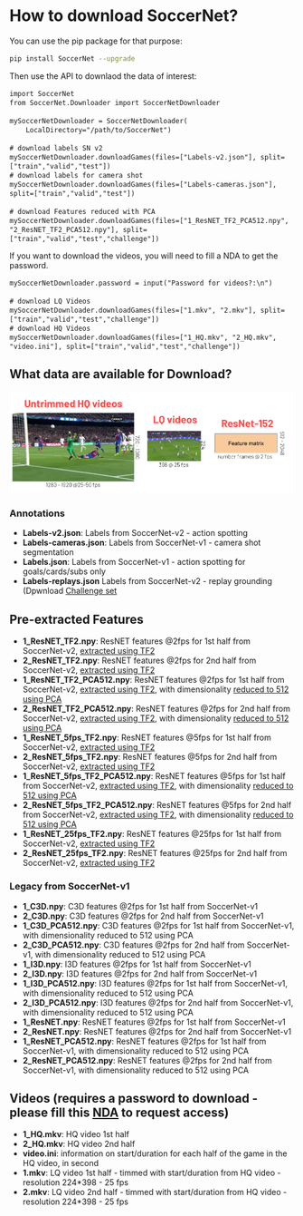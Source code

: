 # How to download SoccerNet?

You can use the pip package for that purpose:

```bash
pip install SoccerNet --upgrade
```

Then use the API to downlaod the data of interest:

```
import SoccerNet
from SoccerNet.Downloader import SoccerNetDownloader

mySoccerNetDownloader = SoccerNetDownloader(
    LocalDirectory="/path/to/SoccerNet")

# download labels SN v2
mySoccerNetDownloader.downloadGames(files=["Labels-v2.json"], split=["train","valid","test"])
# download labels for camera shot
mySoccerNetDownloader.downloadGames(files=["Labels-cameras.json"], split=["train","valid","test"]) 

# download Features reduced with PCA
mySoccerNetDownloader.downloadGames(files=["1_ResNET_TF2_PCA512.npy", "2_ResNET_TF2_PCA512.npy"], split=["train","valid","test","challenge"])

```

If you want to download the videos, you will need to fill a NDA to get the password.

```
mySoccerNetDownloader.password = input("Password for videos?:\n")

# download LQ Videos
mySoccerNetDownloader.downloadGames(files=["1.mkv", "2.mkv"], split=["train","valid","test","challenge"])
# download HQ Videos
mySoccerNetDownloader.downloadGames(files=["1_HQ.mkv", "2_HQ.mkv", "video.ini"], split=["train","valid","test","challenge"])
```
## What data are available for Download?

<p align="center"><img src="../Images/Videos_and_features.png" width="720"></p>

### Annotations

- **Labels-v2.json**: Labels from SoccerNet-v2 - action spotting
- **Labels-cameras.json**: Labels from SoccerNet-v1 - camera shot segmentation
- **Labels.json**: Labels from SoccerNet-v1 - action spotting for goals/cards/subs only
- **Labels-replays.json** Labels from SoccerNet-v2 - replay grounding (Dpwnload [Challenge set](https://github.com/SilvioGiancola/SoccerNetv2-DevKit/blob/main/Task3-ReplayGrounding/replay_labels_challenge.zip)

## Pre-extracted Features

- **1_ResNET_TF2.npy**: ResNET features @2fps for 1st half from SoccerNet-v2, [extracted using TF2](https://github.com/SilvioGiancola/SoccerNetv2-DevKit/tree/main/Features)
- **2_ResNET_TF2.npy**: ResNET features @2fps for 2nd half from SoccerNet-v2, [extracted using TF2](https://github.com/SilvioGiancola/SoccerNetv2-DevKit/tree/main/Features)
- **1_ResNET_TF2_PCA512.npy**: ResNET features @2fps for 1st half from SoccerNet-v2, [extracted using TF2](https://github.com/SilvioGiancola/SoccerNetv2-DevKit/tree/main/Features), with dimensionality [reduced to 512 using PCA](https://github.com/SilvioGiancola/SoccerNetv2-DevKit/blob/main/Features/ReduceFeaturesPCA.py)
- **2_ResNET_TF2_PCA512.npy**: ResNET features @2fps for 2nd half from SoccerNet-v2, [extracted using TF2](https://github.com/SilvioGiancola/SoccerNetv2-DevKit/tree/main/Features), with dimensionality [reduced to 512 using PCA](https://github.com/SilvioGiancola/SoccerNetv2-DevKit/blob/main/Features/ReduceFeaturesPCA.py)
- **1_ResNET_5fps_TF2.npy**: ResNET features @5fps for 1st half from SoccerNet-v2, [extracted using TF2](https://github.com/SilvioGiancola/SoccerNetv2-DevKit/tree/main/Features)
- **2_ResNET_5fps_TF2.npy**: ResNET features @5fps for 2nd half from SoccerNet-v2, [extracted using TF2](https://github.com/SilvioGiancola/SoccerNetv2-DevKit/tree/main/Features)
- **1_ResNET_5fps_TF2_PCA512.npy**: ResNET features @5fps for 1st half from SoccerNet-v2, [extracted using TF2](https://github.com/SilvioGiancola/SoccerNetv2-DevKit/tree/main/Features), with dimensionality [reduced to 512 using PCA](https://github.com/SilvioGiancola/SoccerNetv2-DevKit/blob/main/Features/ReduceFeaturesPCA.py)
- **2_ResNET_5fps_TF2_PCA512.npy**: ResNET features @5fps for 2nd half from SoccerNet-v2, [extracted using TF2](https://github.com/SilvioGiancola/SoccerNetv2-DevKit/tree/main/Features), with dimensionality [reduced to 512 using PCA](https://github.com/SilvioGiancola/SoccerNetv2-DevKit/blob/main/Features/ReduceFeaturesPCA.py)
- **1_ResNET_25fps_TF2.npy**: ResNET features @25fps for 1st half from SoccerNet-v2, [extracted using TF2](https://github.com/SilvioGiancola/SoccerNetv2-DevKit/tree/main/Features)
- **2_ResNET_25fps_TF2.npy**: ResNET features @25fps for 2nd half from SoccerNet-v2, [extracted using TF2](https://github.com/SilvioGiancola/SoccerNetv2-DevKit/tree/main/Features)

### Legacy from SoccerNet-v1

- **1_C3D.npy**: C3D features @2fps for 1st half from SoccerNet-v1
- **2_C3D.npy**: C3D features @2fps for 2nd half from SoccerNet-v1
- **1_C3D_PCA512.npy**: C3D features @2fps for 1st half from SoccerNet-v1, with dimensionality reduced to 512 using PCA
- **2_C3D_PCA512.npy**: C3D features @2fps for 2nd half from SoccerNet-v1, with dimensionality reduced to 512 using PCA
- **1_I3D.npy**: I3D features @2fps for 1st half from SoccerNet-v1
- **2_I3D.npy**: I3D features @2fps for 2nd half from SoccerNet-v1
- **1_I3D_PCA512.npy**: I3D features @2fps for 1st half from SoccerNet-v1, with dimensionality reduced to 512 using PCA
- **2_I3D_PCA512.npy**: I3D features @2fps for 2nd half from SoccerNet-v1, with dimensionality reduced to 512 using PCA
- **1_ResNET.npy**: ResNET features @2fps for 1st half from SoccerNet-v1
- **2_ResNET.npy**: ResNET features @2fps for 2nd half from SoccerNet-v1
- **1_ResNET_PCA512.npy**: ResNET features @2fps for 1st half from SoccerNet-v1, with dimensionality reduced to 512 using PCA
- **2_ResNET_PCA512.npy**: ResNET features @2fps for 2nd half from SoccerNet-v1, with dimensionality reduced to 512 using PCA

## Videos (requires a password to download - please fill this [NDA](https://soccer-net.org) to request access)

- **1_HQ.mkv**: HQ video 1st half
- **2_HQ.mkv**: HQ video 2nd half
- **video.ini**: information on start/duration for each half of the game in the HQ video, in second
- **1.mkv**: LQ video 1st half - timmed with start/duration from HQ video - resolution 224*398 - 25 fps
- **2.mkv**: LQ video 2nd half - timmed with start/duration from HQ video - resolution 224*398 - 25 fps
